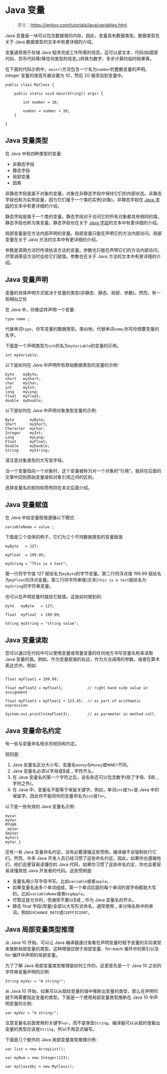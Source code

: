 # Java 变量

> 原文：<https://jenkov.com/tutorials/java/variables.html>

Java 变量是一块可以包含数据值的内存。因此，变量具有数据类型。数据类型在关于 Java 数据类型的文本中有更详细的介绍。

变量通常用于存储 Java 程序完成工作所需的信息。这可以是文本、代码(如国家代码、货币代码等)等任何类型的信息。)转换为数字、多步计算的临时结果等。

在下面的代码示例中，`main()`方法包含一个名为`number`的整数变量的声明。integer 变量的值首先被设置为 10，然后 20 被添加到变量中。

```
public class MyClass {

    public static void main(String[] args) {

        int number = 10;

        number = number + 20;
    }

}

```

## Java 变量类型

在 Java 中有四种类型的变量:

*   非静态字段
*   静态字段
*   局部变量
*   因素

非静态字段是属于对象的变量。对象在非静态字段中保持它们的内部状态。非静态字段也称为实例变量，因为它们属于一个类的实例(对象)。非静态字段在 [Java 字段](fields.html)的文本中有更详细的介绍。

静态字段是属于一个类的变量。静态字段对于访问它的所有对象都具有相同的值。静态字段也称为类变量。静态字段也在关于 [Java 字段](fields.html)的文本中有更详细的介绍。

局部变量是在方法内部声明的变量。局部变量只能在声明它的方法内部访问。局部变量在关于 Java 方法的文本中有更详细的介绍。

参数是调用方法时传递给该方法的变量。参数也只能在声明它们的方法内部访问，尽管调用该方法时会给它们赋值。参数也在关于 Java 方法的文本中有更详细的介绍。

## Java 变量声明

变量的具体声明方式取决于变量的类型(非静态、静态、局部、参数)。然而，有一些相似之处

在 Java 中，你像这样声明一个变量:

```
type name ;

```

代替单词`type`，你写变量的数据类型。类似地，代替单词`name`,你写你想要变量的名字。

下面是一个声明类型为`int`的名为`myVariable`的变量的示例。

```
int myVariable;

```

以下是如何在 Java 中声明所有原始数据类型的变量的示例:

```
byte    myByte;
short   myShort;
char    myChar;
int     myInt;
long    myLong;
float   myFloat;
double  myDouble;

```

以下是如何在 Java 中声明对象类型变量的示例:

```
Byte       myByte;
Short      myShort;
Character  myChar;
Integer    myInt;
Long       myLong;
Float      myFloat;
Double     myDouble;
String     myString;

```

请注意对象类型的大写首字母。

当一个变量指向一个对象时，这个变量被称为对一个对象的“引用”。我将在后面的文章中回到原始变量值和对象引用之间的区别。

选择变量名的规则和惯例将在本文后面介绍。

## Java 变量赋值

在 Java 中给变量赋值遵循以下模式:

```
variableName = value ;

```

下面是三个具体的例子，它们为三个不同数据类型的变量赋值

```
myByte   = 127;

myFloat  = 199.99;

myString = "This is a text";

```

第一行将字节值 127 赋给名为`myByte`的字节变量。第二行将浮点值 199.99 赋给名为`myFloat`的浮点变量。第三行将字符串值(文本)`this is a text`赋给名为`myString`的字符串变量。

也可以在声明变量时就给它赋值。这是如何做到的:

```
byte   myByte   = 127;

float  myFloat  = 199.99;

String myString = "string value";

```

## Java 变量读取

您可以通过在代码中可以使用变量或常量变量的任何地方书写变量名称来读取 Java 变量的值。例如，作为变量赋值的右边，作为方法调用的参数，或者在算术表达式中。例如:

```

float myFloat1 = 199.99;

float myFloat2 = myFloat1;           // right hand side value in assignment

float myFloat3 = myFloat2 + 123.45;  // as part of arithmetic expression

System.out.println(myFloat3);        // as parameter in method call.

```

## Java 变量命名约定

有一些与变量命名相关的规则和约定。

规则是:

1.  Java 变量名区分大小写。变量名`money`与`Money`或`MONEY`不同。
2.  Java 变量名必须以字母或$或 _ 字符开头。
3.  在 Java 变量名的第一个字符之后，该名称还可以包含数字(除了字母、$和 _ 字符之外)。
4.  在 Java 中，变量名不能等于保留关键字。例如，单词`int`或`for`是 Java 中的保留字。因此你不能将你的变量命名为`int`或`for`。

以下是一些有效的 Java 变量名示例:

```
myvar
myVar
MYVAR    
_myVar
$myVar
myVar1
myVar_1

```

还有一些 Java 变量命名约定。没有必要遵循这些惯例。编译器不会强制执行它们。然而，许多 Java 开发人员已经习惯了这些命名约定。因此，如果你也遵循他们，他们会更容易读懂你的 Java 代码，如果你习惯了这些命名约定，你也会更容易读懂其他 Java 开发者的代码。这些惯例是:

*   变量名用小写字母书写。比如`variable`或者`apple`。
*   如果变量名由多个单词组成，第一个单词后面的每个单词的首字母都是大写的。比如`variableName`或者`bigApple`。
*   尽管这是允许的，但通常不要以$或 _ 作为 Java 变量名的开头。
*   静态 final 字段(常量)全部以大写形式命名，通常使用 _ 来分隔名称中的单词。例如`EXCHANGE_RATE`或`COEFFICIENT`。

## Java 局部变量类型推理

从 Java 10 开始，可以让 Java 编译器通过查看在声明变量时赋予变量的实际类型来推断局部变量的类型。这种增强仅限于局部变量、for-each 循环中的索引以及 for 循环中声明的局部变量。

为了了解 Java 局部变量类型推理是如何工作的，这里首先是一个 Java 10 之前的字符串变量声明的示例:

```
String myVar = "A string!";

```

从 Java 10 开始，如果可以从赋给变量的值中推断出变量的类型，那么在声明时就不再需要指定变量的类型。下面是一个使用局部变量类型推断在 Java 10 中声明变量的示例:

```
var myVar = "A string!";

```

注意变量名前面使用的关键字`var`，而不是类型`String`。编译器可以从赋的值看出变量的类型应该是`String`，所以不用显式编写。

下面是几个额外的 Java 局部变量类型推理示例:

```
var list = new ArrayList();

var myNum = new Integer(123);

var myClassObj = new MyClass();

```